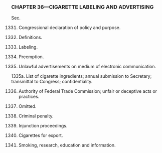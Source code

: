 ### **CHAPTER 36—CIGARETTE LABELING AND ADVERTISING** ###

Sec.

1331. Congressional declaration of policy and purpose.

1332. Definitions.

1333. Labeling.

1334. Preemption.

1335. Unlawful advertisements on medium of electronic communication.

1335a. List of cigarette ingredients; annual submission to Secretary; transmittal to Congress; confidentiality.

1336. Authority of Federal Trade Commission; unfair or deceptive acts or practices.

1337. Omitted.

1338. Criminal penalty.

1339. Injunction proceedings.

1340. Cigarettes for export.

1341. Smoking, research, education and information.